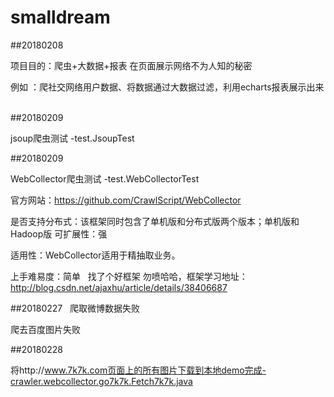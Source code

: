 # smalldream
##20180208

项目目的：爬虫+大数据+报表 在页面展示网络不为人知的秘密

例如 ：爬社交网络用户数据、将数据通过大数据过滤，利用echarts报表展示出来
 
 
##20180209 

jsoup爬虫测试 -test.JsoupTest

##20180209

WebCollector爬虫测试 -test.WebCollectorTest


官方网站：https://github.com/CrawlScript/WebCollector

是否支持分布式：该框架同时包含了单机版和分布式版两个版本；单机版和Hadoop版
可扩展性：强

适用性：WebCollector适用于精抽取业务。

上手难易度：简单
 
找了个好框架 勿喷哈哈，框架学习地址：http://blog.csdn.net/ajaxhu/article/details/38406687

##20180227
 
爬取微博数据失败

爬去百度图片失败

##20180228

将http://www.7k7k.com页面上的所有图片下载到本地demo完成-crawler.webcollector.go7k7k.Fetch7k7k.java 
 

